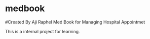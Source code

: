# medbook
#Created By Aji Raphel
Med Book for Managing Hospital Appointmet

This is a internal project for learning.

